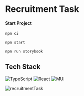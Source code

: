 

# Recruitment Task




#### Start Project ####

```bash
npm ci
```

```bash
npm start
```

```bash
npm run storybook
```

## Tech Stack ##

![TypeScript](https://img.shields.io/badge/typescript-%23007ACC.svg?style=for-the-badge&logo=typescript&logoColor=white) ![React](https://img.shields.io/badge/react-%2320232a.svg?style=for-the-badge&logo=react&logoColor=%2361DAFB) ![MUI](https://img.shields.io/badge/MUI-%230081CB.svg?style=for-the-badge&logo=mui&logoColor=white)


![recruitmentTask](https://github.com/JayCodeGitHub/recruitment-task/assets/66550003/f23c7bad-138e-4e11-b212-664d73089a4b)


